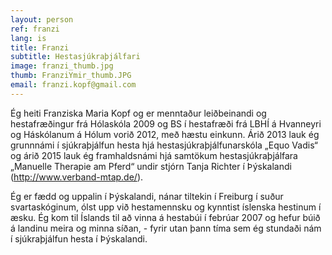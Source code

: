 ```yaml
---
layout: person
ref: franzi
lang: is
title: Franzi
subtitle: Hestasjúkraþjálfari
image: franzi_thumb.jpg
thumb: FranziYmir_thumb.JPG
email: franzi.kopf@gmail.com
---
```


Ég heiti Franziska Maria Kopf og er menntaður leiðbeinandi og hestafræðingur frá Hólaskóla 2009 og  BS í hestafræði frá LBHÍ á Hvanneyri og Háskólanum á Hólum vorið 2012, með hæstu einkunn. 
Árið 2013 lauk ég grunnnámi í sjúkraþjálfun hesta hjá hestasjúkraþjálfunarskóla „Equo Vadis“ og árið 2015 lauk ég framhaldsnámi hjá samtökum hestasjúkraþjálfara „Manuelle Therapie am Pferd“ undir stjórn Tanja Richter í Þýskalandi (http://www.verband-mtap.de/).

Ég er fædd og uppalin í Þýskalandi, nánar tiltekin í Freiburg í suður svartaskóginum, ólst upp við hestamennsku og kynntist íslenska hestinum í æsku. Ég kom til Íslands til að vinna á hestabúi í febrúar 2007 og hefur búið á landinu meira og minna síðan, - fyrir utan þann tíma sem ég stundaði nám í sjúkraþjálfun hesta í Þýskalandi. 

